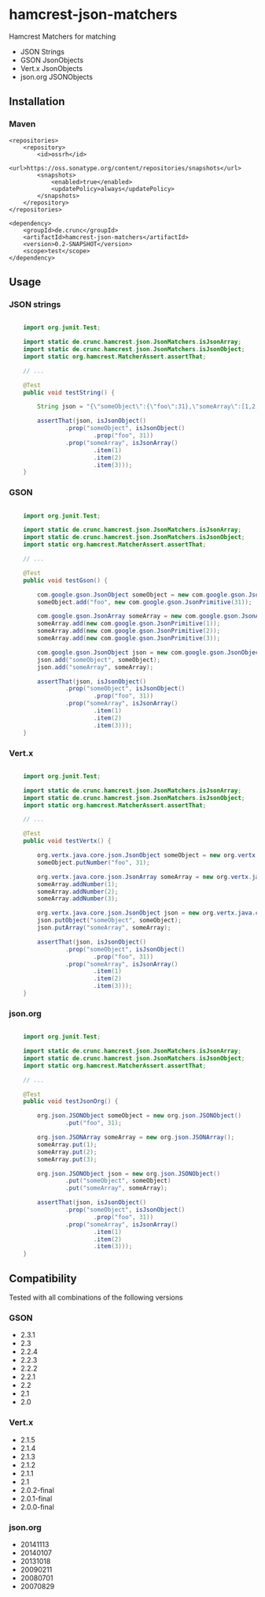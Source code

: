 # hamcrest-json-matchers

Hamcrest Matchers for matching
 
* JSON Strings
* GSON JsonObjects
* Vert.x JsonObjects
* json.org JSONObjects

## Installation

### Maven

    <repositories>
        <repository>
            <id>ossrh</id>
            <url>https://oss.sonatype.org/content/repositories/snapshots</url>
            <snapshots>
                <enabled>true</enabled>
                <updatePolicy>always</updatePolicy>
            </snapshots>
        </repository>
    </repositories>
	
    <dependency>
        <groupId>de.crunc</groupId>
        <artifactId>hamcrest-json-matchers</artifactId>
        <version>0.2-SNAPSHOT</version>
        <scope>test</scope>
    </dependency>

## Usage

### JSON strings

```java

    import org.junit.Test;

    import static de.crunc.hamcrest.json.JsonMatchers.isJsonArray;
    import static de.crunc.hamcrest.json.JsonMatchers.isJsonObject;
    import static org.hamcrest.MatcherAssert.assertThat;

    // ...

    @Test
    public void testString() {

        String json = "{\"someObject\":{\"foo\":31},\"someArray\":[1,2,3]}";

        assertThat(json, isJsonObject()
                .prop("someObject", isJsonObject()
                        .prop("foo", 31))
                .prop("someArray", isJsonArray()
                        .item(1)
                        .item(2)
                        .item(3)));
    }
```

### GSON

```java

    import org.junit.Test;

    import static de.crunc.hamcrest.json.JsonMatchers.isJsonArray;
    import static de.crunc.hamcrest.json.JsonMatchers.isJsonObject;
    import static org.hamcrest.MatcherAssert.assertThat;

    // ...

    @Test
    public void testGson() {

        com.google.gson.JsonObject someObject = new com.google.gson.JsonObject();
        someObject.add("foo", new com.google.gson.JsonPrimitive(31));

        com.google.gson.JsonArray someArray = new com.google.gson.JsonArray();
        someArray.add(new com.google.gson.JsonPrimitive(1));
        someArray.add(new com.google.gson.JsonPrimitive(2));
        someArray.add(new com.google.gson.JsonPrimitive(3));

        com.google.gson.JsonObject json = new com.google.gson.JsonObject();
        json.add("someObject", someObject);
        json.add("someArray", someArray);

        assertThat(json, isJsonObject()
                .prop("someObject", isJsonObject()
                        .prop("foo", 31))
                .prop("someArray", isJsonArray()
                        .item(1)
                        .item(2)
                        .item(3)));
    }
```

### Vert.x

```java

    import org.junit.Test;

    import static de.crunc.hamcrest.json.JsonMatchers.isJsonArray;
    import static de.crunc.hamcrest.json.JsonMatchers.isJsonObject;
    import static org.hamcrest.MatcherAssert.assertThat;

    // ...

    @Test
    public void testVertx() {

        org.vertx.java.core.json.JsonObject someObject = new org.vertx.java.core.json.JsonObject();
        someObject.putNumber("foo", 31);

        org.vertx.java.core.json.JsonArray someArray = new org.vertx.java.core.json.JsonArray();
        someArray.addNumber(1);
        someArray.addNumber(2);
        someArray.addNumber(3);

        org.vertx.java.core.json.JsonObject json = new org.vertx.java.core.json.JsonObject();
        json.putObject("someObject", someObject);
        json.putArray("someArray", someArray);

        assertThat(json, isJsonObject()
                .prop("someObject", isJsonObject()
                        .prop("foo", 31))
                .prop("someArray", isJsonArray()
                        .item(1)
                        .item(2)
                        .item(3)));
    }
```

### json.org

```java

    import org.junit.Test;

    import static de.crunc.hamcrest.json.JsonMatchers.isJsonArray;
    import static de.crunc.hamcrest.json.JsonMatchers.isJsonObject;
    import static org.hamcrest.MatcherAssert.assertThat;

    // ...

    @Test
    public void testJsonOrg() {

        org.json.JSONObject someObject = new org.json.JSONObject()
                .put("foo", 31);

        org.json.JSONArray someArray = new org.json.JSONArray();
        someArray.put(1);
        someArray.put(2);
        someArray.put(3);

        org.json.JSONObject json = new org.json.JSONObject()
                .put("someObject", someObject)
                .put("someArray", someArray);

        assertThat(json, isJsonObject()
                .prop("someObject", isJsonObject()
                        .prop("foo", 31))
                .prop("someArray", isJsonArray()
                        .item(1)
                        .item(2)
                        .item(3)));
    }
```

## Compatibility

Tested with all combinations of the following versions

### GSON

* 2.3.1
* 2.3
* 2.2.4
* 2.2.3
* 2.2.2
* 2.2.1
* 2.2
* 2.1
* 2.0

### Vert.x

* 2.1.5
* 2.1.4
* 2.1.3
* 2.1.2
* 2.1.1
* 2.1
* 2.0.2-final
* 2.0.1-final
* 2.0.0-final

### json.org

* 20141113
* 20140107
* 20131018
* 20090211
* 20080701
* 20070829
